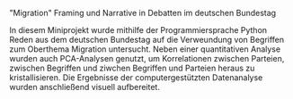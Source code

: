 "Migration" 
Framing und Narrative in Debatten im deutschen Bundestag

In diesem Miniprojekt wurde mithilfe der Programmiersprache Python Reden aus dem deutschen Bundestag auf die Verweundung von Begriffen zum Oberthema Migration untersucht. Neben einer quantitativen Analyse wurden auch PCA-Analysen genutzt, um Korrelationen zwischen Parteien, zwischen Begriffen und ziwchen Begriffen und Parteien heraus zu kristallisieren. Die Ergebnisse der computergestützten Datenanalyse wurden anschließend visuell aufbereitet. 
